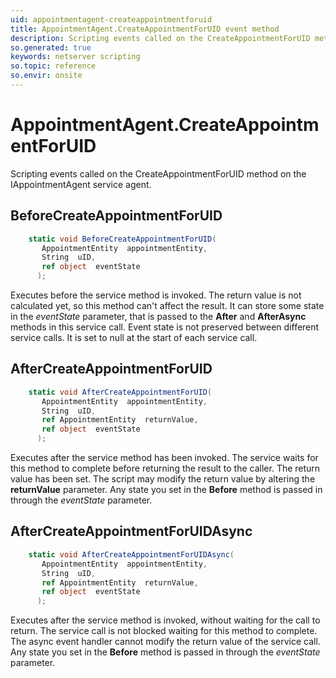 ```yaml
---
uid: appointmentagent-createappointmentforuid
title: AppointmentAgent.CreateAppointmentForUID event method
description: Scripting events called on the CreateAppointmentForUID method on the AppointmentAgent service agent.
so.generated: true
keywords: netserver scripting
so.topic: reference
so.envir: onsite
---
```

# AppointmentAgent.CreateAppointmentForUID

Scripting events called on the <see cref='M:IAppointmentAgent.CreateAppointmentForUID'>CreateAppointmentForUID</see> method on the <see cref='IAppointmentAgent'>IAppointmentAgent</see>  service agent.

## BeforeCreateAppointmentForUID
```cs
    static void BeforeCreateAppointmentForUID(
       AppointmentEntity  appointmentEntity,
       String  uID,
       ref object  eventState
      );
```
Executes before the service method is invoked.
The return value is not calculated yet, so this method can't affect the result.
It can store some state in the *eventState* parameter, that is passed to the **After** and **AfterAsync** methods in this service call.
Event state is not preserved between different service calls. It is set to null at the start of each service call.
## AfterCreateAppointmentForUID
```cs
    static void AfterCreateAppointmentForUID(
       AppointmentEntity  appointmentEntity,
       String  uID,
       ref AppointmentEntity  returnValue,
       ref object  eventState
      );
```
Executes after the service method has been invoked. The service waits for this method to complete before returning the result to the caller.
The return value has been set. The script may modify the return value by altering the **returnValue** parameter.
Any state you set in the **Before** method is passed in through the *eventState* parameter.
## AfterCreateAppointmentForUIDAsync
```cs
    static void AfterCreateAppointmentForUIDAsync(
       AppointmentEntity  appointmentEntity,
       String  uID,
       ref AppointmentEntity  returnValue,
       ref object  eventState
      );
```
Executes after the service method is invoked, without waiting for the call to return.
The service call is not blocked waiting for this method to complete.
The async event handler cannot modify the return value of the service call.
Any state you set in the **Before** method is passed in through the *eventState* parameter.

